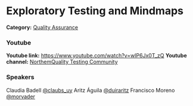 # Exploratory Testing and Mindmaps
**Category:** [Quality Assurance](https://github.com/rgondev/til/blob/master/README.md#quality_assurance)
### Youtube

**Youtube link:** https://www.youtube.com/watch?v=wIP6Jx0T_zQ
**Youtube channel:** [NorthemQuality Testing Community](https://www.youtube.com/channel/UCwZLYUjn3gVV83Q0rontKaw)

### Speakers
Claudia Badell [@claubs_uy](https://twitter.com/claubs_uy)
Aritz Águila [@duiraritz](https://twitter.com/duiraritz)
Francisco Moreno [@morvader](https://twitter.com/morvader)
